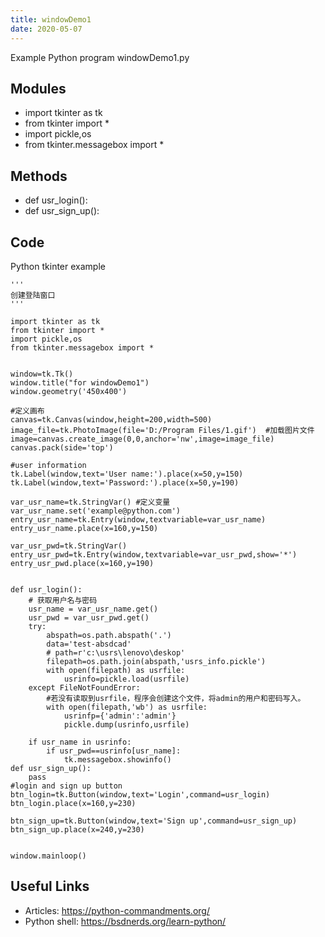 ```yaml
---
title: windowDemo1
date: 2020-05-07
---
```

Example Python program windowDemo1.py

## Modules

* import tkinter as tk
* from tkinter import *
* import pickle,os
* from tkinter.messagebox import *

## Methods

* def usr_login():
* def usr_sign_up():

## Code

Python tkinter example

    '''
    创建登陆窗口
    '''
    
    import tkinter as tk
    from tkinter import *
    import pickle,os
    from tkinter.messagebox import *
    
    
    window=tk.Tk()
    window.title("for windowDemo1")
    window.geometry('450x400')
    
    #定义画布
    canvas=tk.Canvas(window,height=200,width=500)
    image_file=tk.PhotoImage(file='D:/Program Files/1.gif')  #加载图片文件
    image=canvas.create_image(0,0,anchor='nw',image=image_file)
    canvas.pack(side='top')
    
    #user information
    tk.Label(window,text='User name:').place(x=50,y=150)
    tk.Label(window,text='Password:').place(x=50,y=190)
    
    var_usr_name=tk.StringVar() #定义变量
    var_usr_name.set('example@python.com')
    entry_usr_name=tk.Entry(window,textvariable=var_usr_name)
    entry_usr_name.place(x=160,y=150)
    
    var_usr_pwd=tk.StringVar()
    entry_usr_pwd=tk.Entry(window,textvariable=var_usr_pwd,show='*')
    entry_usr_pwd.place(x=160,y=190)
    
    
    def usr_login():
        # 获取用户名与密码
        usr_name = var_usr_name.get()
        usr_pwd = var_usr_pwd.get()
        try:
            abspath=os.path.abspath('.')
            data='test-absdcad'
            # path=r'c:\usrs\lenovo\deskop'
            filepath=os.path.join(abspath,'usrs_info.pickle')
            with open(filepath) as usrfile:
                usrinfo=pickle.load(usrfile)
        except FileNotFoundError:
            #若没有读取到usrfile，程序会创建这个文件，将admin的用户和密码写入。
            with open(filepath,'wb') as usrfile:
                usrinfp={'admin':'admin'}
                pickle.dump(usrinfo,usrfile)
    
        if usr_name in usrinfo:
            if usr_pwd==usrinfo[usr_name]:
                tk.messagebox.showinfo()
    def usr_sign_up():
        pass
    #login and sign up button
    btn_login=tk.Button(window,text='Login',command=usr_login)
    btn_login.place(x=160,y=230)
    
    btn_sign_up=tk.Button(window,text='Sign up',command=usr_sign_up)
    btn_sign_up.place(x=240,y=230)
    
    
    window.mainloop()

## Useful Links

- Articles: https://python-commandments.org/
- Python shell: https://bsdnerds.org/learn-python/

